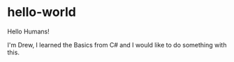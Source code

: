 # hello-world
Hello Humans!

I'm Drew, I learned the Basics from C# and I would like to do something with this.

